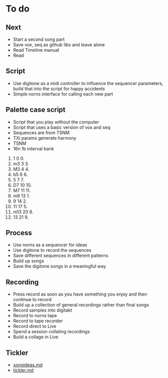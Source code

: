 # To do

## Next
- Start a second song part
- Save vox, seq as github libs and leave alone
- Read Timeline manual
- Read 

## Script
- Use digitone as a midi controller to influence the sequencer parameters, build that into the script for happy accidents
- Simple norns interface for calling each new part

## Palette case script
- Script that you play without the computer
- Script that uses a basic version of vox and seq
- Sequences are from TSNM
- TXi params generate harmony
- TSNM
- 16n fb interval bank

1.  1   0   0.
2.  m3  3   3.
3.  M3  4   4.
4.  b5  6   6.
5.  5   7   7.
6.  D7  10  10.
7.  M7  11  11.
8.  m9  13  1.
9.  9   14  2.
10. 11  17  5.
11. m13 20  8.
12. 13  21  9.

## Process
- Use norns as a sequencer for ideas
- Use digitone to record the sequences
- Save different sequences in different patterns
- Build up songs
- Save the digitone songs in a meaningful way

## Recording
- Press record as soon as you have something you enjoy and then continue to record
- Build up a collection of general recordings rather than final songs
- Record samples into digitakt
- Record to norns tape
- Record to tape recorder
- Record direct to Live
- Spend a session collating recordings
- Build a collage in Live

## Tickler
- [songideas.md](songideas.md)
- [tickler.md](tickler.md)
